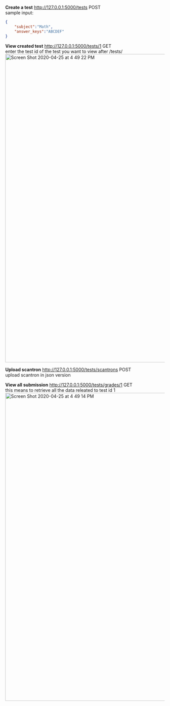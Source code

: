 **Create a test**
http://127.0.0.1:5000/tests  POST <br />
sample input:
```json
{
	"subject":"Math",
	"answer_keys":"ABCDEF"
}
```

**View created test**
http://127.0.0.1:5000/tests/1  GET <br />
enter the test id of the test you want to view after /tests/
<img width="972" alt="Screen Shot 2020-04-25 at 4 49 22 PM" src="https://user-images.githubusercontent.com/33642497/80293695-526b1080-8716-11ea-9c59-0b5e9c1fe549.png">

**Upload scantron**
http://127.0.0.1:5000/tests/scantrons  POST <br />
upload scantron in json version



**View all submission**
http://127.0.0.1:5000/tests/grades/1 GET <br />
this means to retrieve all the data releated to test id 1 
<img width="971" alt="Screen Shot 2020-04-25 at 4 49 14 PM" src="https://user-images.githubusercontent.com/33642497/80293658-f607f100-8715-11ea-9526-c75692209af7.png">

